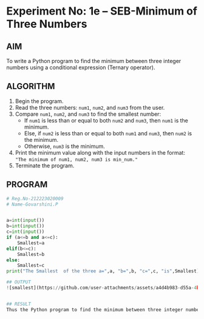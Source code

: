 # Experiment No: 1e – SEB-Minimum of Three Numbers

## AIM  
To write a Python program to find the minimum between three integer numbers using a conditional expression (Ternary operator).

## ALGORITHM  
1. Begin the program.  
2. Read the three numbers: `num1`, `num2`, and `num3` from the user.  
3. Compare `num1`, `num2`, and `num3` to find the smallest number:  
   - If `num1` is less than or equal to both `num2` and `num3`, then `num1` is the minimum.  
   - Else, if `num2` is less than or equal to both `num1` and `num3`, then `num2` is the minimum.  
   - Otherwise, `num3` is the minimum.  
4. Print the minimum value along with the input numbers in the format:  
   `"The minimum of num1, num2, num3 is min_num."`  
5. Terminate the program.

## PROGRAM
```python
# Reg.No-212223020009
# Name-Govarshini.P


a=int(input())
b=int(input())
c=int(input())
if (a<=b and a<=c):
    Smallest=a
elif(b<=c):
    Smallest=b
else:
    Smallest=c
print("The Smallest  of the three a=",a, "b=",b, "c=",c, "is",Smallest)

## OUTPUT
![smallest](https://github.com/user-attachments/assets/a4d4b983-d55a-4bf4-b517-1a369253e30c)


## RESULT
Thus the Python program to find the minimum between three integer numbers using a conditional expression is done successfully.
